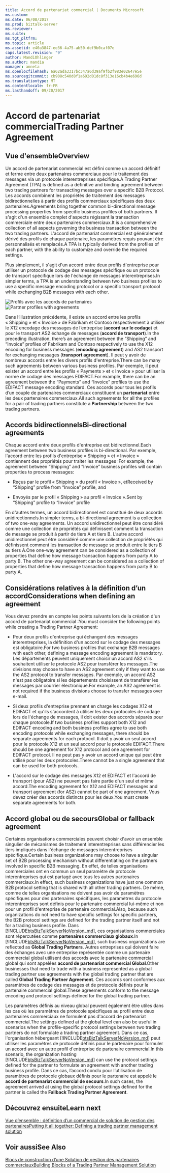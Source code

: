 ```yaml
---
title: Accord de partenariat commercial | Documents Microsoft
ms.custom: 
ms.date: 06/08/2017
ms.prod: biztalk-server
ms.reviewer: 
ms.suite: 
ms.tgt_pltfrm: 
ms.topic: article
ms.assetid: e40a3847-ee36-4a75-ab50-def9b0caf07e
caps.latest.revision: "9"
author: MandiOhlinger
ms.author: mandia
manager: anneta
ms.openlocfilehash: 6a62ada3317bc347a6d39af9fb2f983e02647e5e
ms.sourcegitcommit: cb908c540d8f1a692d01dc8f313e16cb4b4e696d
ms.translationtype: MT
ms.contentlocale: fr-FR
ms.lasthandoff: 09/20/2017
---
```

# <a name="trading-partner-agreement"></a><span data-ttu-id="6dde8-102">Accord de partenariat commercial</span><span class="sxs-lookup"><span data-stu-id="6dde8-102">Trading Partner Agreement</span></span>
## <a name="overview"></a><span data-ttu-id="6dde8-103">Vue d'ensemble</span><span class="sxs-lookup"><span data-stu-id="6dde8-103">Overview</span></span>
<span data-ttu-id="6dde8-104">Un accord de partenariat commercial est défini comme un accord définitif et ferme entre deux partenaires commerciaux pour le traitement des messages via un protocole interentreprises spécifique.</span><span class="sxs-lookup"><span data-stu-id="6dde8-104">A Trading Partner Agreement (TPA) is defined as a definitive and binding agreement between two trading partners for transacting messages over a specific B2B Protocol.</span></span> <span data-ttu-id="6dde8-105">Les accords combinent les propriétés de traitement des messages bidirectionnelles à partir des profils commerciaux spécifiques des deux partenaires.</span><span class="sxs-lookup"><span data-stu-id="6dde8-105">Agreements bring together common bi-directional message processing properties from specific business profiles of both partners.</span></span> <span data-ttu-id="6dde8-106">Il s'agit d'un ensemble complet d'aspects régissant la transaction commerciale entre deux partenaires commerciaux.</span><span class="sxs-lookup"><span data-stu-id="6dde8-106">It is a comprehensive collection of all aspects governing the business transaction between the two trading partners.</span></span> <span data-ttu-id="6dde8-107">L'accord de partenariat commercial est généralement dérivé des profils de chaque partenaire, les paramètres requis pouvant être personnalisés et remplacés.</span><span class="sxs-lookup"><span data-stu-id="6dde8-107">A TPA is typically derived from the profiles of each partner, with the ability to customize and override the required settings.</span></span>  
  
 <span data-ttu-id="6dde8-108">Plus simplement, il s'agit d'un accord entre deux profils d'entreprise pour utiliser un protocole de codage des messages spécifique ou un protocole de transport spécifique lors de l'échange de messages interentreprises.</span><span class="sxs-lookup"><span data-stu-id="6dde8-108">In simpler terms, a TPA is an understanding between two business profiles to use a specific message encoding protocol or a specific transport protocol while exchanging B2B messages with each other.</span></span>  
  
 <span data-ttu-id="6dde8-109">![Profils avec les accords de partenaires](../core/media/tradingpartneragreement.gif "TradingPartnerAgreement")</span><span class="sxs-lookup"><span data-stu-id="6dde8-109">![Partner profiles with agreements](../core/media/tradingpartneragreement.gif "TradingPartnerAgreement")</span></span>  
  
 <span data-ttu-id="6dde8-110">Dans l’illustration précédente, il existe un accord entre les profils « Shipping » et « Invoice » de Fabrikam et Contoso respectivement à utiliser le X12 encodage des messages de l’entreprise (**accord sur le codage**) et pour le transport AS2 échange de messages (**accord de transport**).</span><span class="sxs-lookup"><span data-stu-id="6dde8-110">In the preceding illustration, there’s an agreement between the “Shipping” and “Invoice” profiles of Fabrikam and Contoso respectively to use the X12 encoding for business messages (**encoding agreement**) and AS2 transport for exchanging messages (**transport agreement**).</span></span> <span data-ttu-id="6dde8-111">Il peut y avoir de nombreux accords entre les divers profils d'entreprise.</span><span class="sxs-lookup"><span data-stu-id="6dde8-111">There can be many such agreements between various business profiles.</span></span> <span data-ttu-id="6dde8-112">Par exemple, il peut exister un accord entre les profils « Payments » et « Invoice » pour utiliser la norme de codage des messages EDIFACT.</span><span class="sxs-lookup"><span data-stu-id="6dde8-112">For example, there can be an agreement between the “Payments” and “Invoice” profiles to use the EDIFACT message encoding standard.</span></span> <span data-ttu-id="6dde8-113">Ces accords pour tous les profils d’un couple de partenaires commerciaux constituent un **partenariat** entre les deux partenaires commerciaux.</span><span class="sxs-lookup"><span data-stu-id="6dde8-113">All such agreements for all the profiles for a pair of trading partners constitute a **Partnership** between the two trading partners.</span></span>  
  
## <a name="bi-directional-agreements"></a><span data-ttu-id="6dde8-114">Accords bidirectionnels</span><span class="sxs-lookup"><span data-stu-id="6dde8-114">Bi-directional agreements</span></span>  
 <span data-ttu-id="6dde8-115">Chaque accord entre deux profils d'entreprise est bidirectionnel.</span><span class="sxs-lookup"><span data-stu-id="6dde8-115">Each agreement between two business profiles is bi-directional.</span></span> <span data-ttu-id="6dde8-116">Par exemple, l'accord entre les profils d'entreprise « Shipping » et « Invoice » contiennent des propriétés pour traiter les messages :</span><span class="sxs-lookup"><span data-stu-id="6dde8-116">For example, the agreement between “Shipping” and “Invoice” business profiles will contain properties to process messages:</span></span>  
  
-   <span data-ttu-id="6dde8-117">Reçus par le profil « Shipping » du profil « Invoice », et</span><span class="sxs-lookup"><span data-stu-id="6dde8-117">Received by “Shipping” profile from “Invoice” profile, and</span></span>  
  
-   <span data-ttu-id="6dde8-118">Envoyés par le profil « Shipping » au profil « Invoice ».</span><span class="sxs-lookup"><span data-stu-id="6dde8-118">Sent by “Shipping” profile to “Invoice” profile</span></span>  
  
 <span data-ttu-id="6dde8-119">En d'autres termes, un accord bidirectionnel est constitué de deux accords unidirectionnels.</span><span class="sxs-lookup"><span data-stu-id="6dde8-119">In simpler terms, a bi-directional agreement is a collection of two one-way agreements.</span></span> <span data-ttu-id="6dde8-120">Un accord unidirectionnel peut être considéré comme une collection de propriétés qui définissent comment la transaction de message se produit à partir de tiers A et tiers B. L’autre accord unidirectionnel peut être considéré comme une collection de propriétés qui définissent comment les transaction de message se produit entre le tiers B au tiers A.</span><span class="sxs-lookup"><span data-stu-id="6dde8-120">One one-way agreement can be considered as a collection of properties that define how message transaction happens from party A to party B. The other one-way agreement can be considered as a collection of properties that define how message transaction happens from party B to party A.</span></span>  
  
## <a name="considerations-when-defining-an-agreement"></a><span data-ttu-id="6dde8-121">Considérations relatives à la définition d’un accord</span><span class="sxs-lookup"><span data-stu-id="6dde8-121">Considerations when defining an agreement</span></span>  
 <span data-ttu-id="6dde8-122">Vous devez prendre en compte les points suivants lors de la création d'un accord de partenariat commercial :</span><span class="sxs-lookup"><span data-stu-id="6dde8-122">You must consider the following points while creating a Trading Partner Agreement:</span></span>  
  
-   <span data-ttu-id="6dde8-123">Pour deux profils d'entreprise qui échangent des messages interentreprises, la définition d'un accord sur le codage des messages est obligatoire.</span><span class="sxs-lookup"><span data-stu-id="6dde8-123">For two business profiles that exchange B2B messages with each other, defining a message encoding agreement is mandatory.</span></span> <span data-ttu-id="6dde8-124">Les départements peuvent uniquement choisir un accord AS2 s'ils souhaitent utiliser le protocole AS2 pour transférer les messages.</span><span class="sxs-lookup"><span data-stu-id="6dde8-124">The divisions may choose to have an AS2 agreement only if they want to use the AS2 protocol to transfer messages.</span></span> <span data-ttu-id="6dde8-125">Par exemple, un accord AS2 n'est pas obligatoire si les départements choisissent de transférer les messages par courrier électronique.</span><span class="sxs-lookup"><span data-stu-id="6dde8-125">For example, an AS2 agreement is not required if the business divisions choose to transfer messages over e-mail.</span></span>  
  
-   <span data-ttu-id="6dde8-126">Si deux profils d'entreprise prennent en charge les codages X12 et EDIFACT et qu'ils s'accordent à utiliser les deux protocoles de codage lors de l'échange de messages, il doit exister des accords séparés pour chaque protocole.</span><span class="sxs-lookup"><span data-stu-id="6dde8-126">If two business profiles support both X12 and EDIFACT encoding and both business profiles agree to use both encoding protocols while exchanging messages, there should be separate agreements for each protocol.</span></span> <span data-ttu-id="6dde8-127">Il doit y avoir un seul accord pour le protocole X12 et un seul accord pour le protocole EDIFACT.</span><span class="sxs-lookup"><span data-stu-id="6dde8-127">There should be one agreement for X12 protocol and one agreement for EDIFACT protocol.</span></span> <span data-ttu-id="6dde8-128">Il ne peut pas y avoir un accord unique qui peut être utilisé pour les deux protocoles.</span><span class="sxs-lookup"><span data-stu-id="6dde8-128">There cannot be a single agreement that can be used for both protocols.</span></span>  
  
-   <span data-ttu-id="6dde8-129">L'accord sur le codage des messages X12 et EDIFACT et l'accord de transport (pour AS2) ne peuvent pas faire partie d'un seul et même accord.</span><span class="sxs-lookup"><span data-stu-id="6dde8-129">The encoding agreement for X12 and EDIFACT messages and transport agreement (for AS2) cannot be part of one agreement.</span></span> <span data-ttu-id="6dde8-130">Vous devez créer des accords distincts pour les deux.</span><span class="sxs-lookup"><span data-stu-id="6dde8-130">You must create separate agreements for both.</span></span>  
  
## <a name="global-or-fallback-agreement"></a><span data-ttu-id="6dde8-131">Accord global ou de secours</span><span class="sxs-lookup"><span data-stu-id="6dde8-131">Global or fallback agreement</span></span>  
 <span data-ttu-id="6dde8-132">Certaines organisations commerciales peuvent choisir d'avoir un ensemble singulier de mécanismes de traitement interentreprises sans différencier les tiers impliqués dans l'échange de messages interentreprises spécifique.</span><span class="sxs-lookup"><span data-stu-id="6dde8-132">Certain business organizations may choose to have a singular set of B2B processing mechanism without differentiating on the partners involved in specific B2B messaging.</span></span> <span data-ttu-id="6dde8-133">En effet, de telles organisations commerciales ont en commun un seul paramètre de protocole interentreprises qui est partagé avec tous les autres partenaires commerciaux.</span><span class="sxs-lookup"><span data-stu-id="6dde8-133">In effect, such business organizations have just one common B2B protocol setting that is shared with all other trading partners.</span></span> <span data-ttu-id="6dde8-134">De même, comme de telles organisations ne doivent pas avoir de paramètres spécifiques pour des partenaires spécifiques, les paramètres du protocole interentreprises sont définis pour le partenaire commercial lui-même et non pour un profil d'entreprise de partenaire commercial.</span><span class="sxs-lookup"><span data-stu-id="6dde8-134">Also, because such organizations do not need to have specific settings for specific partners, the B2B protocol settings are defined for the trading partner itself and not for a trading business profile.</span></span> <span data-ttu-id="6dde8-135">Dans [!INCLUDE[btsBizTalkServerNoVersion_md](../includes/btsbiztalkservernoversion-md.md)], ces organisations commerciales sont répercutées comme **partenaires commerciaux globaux**.</span><span class="sxs-lookup"><span data-stu-id="6dde8-135">In [!INCLUDE[btsBizTalkServerNoVersion_md](../includes/btsbiztalkservernoversion-md.md)], such business organizations are reflected as **Global Trading Partners**.</span></span> <span data-ttu-id="6dde8-136">Autres entreprises qui doivent faire des échanges avec une entreprise représentée comme un partenaire commercial global utilisent des accords avec le partenaire commercial global qui sont appelées **accord de partenariat commercial Global**.</span><span class="sxs-lookup"><span data-stu-id="6dde8-136">Other businesses that need to trade with a business represented as a global trading partner use agreements with the global trading partner that are called **Global Trading Partner Agreement**.</span></span> <span data-ttu-id="6dde8-137">Ces accords sont conformes aux paramètres de codage des messages et de protocole définis pour le partenaire commercial global.</span><span class="sxs-lookup"><span data-stu-id="6dde8-137">These agreements conform to the message encoding and protocol settings defined for the global trading partner.</span></span>  
  
 <span data-ttu-id="6dde8-138">Les paramètres définis au niveau global peuvent également être utiles dans les cas où les paramètres de protocole spécifiques au profil entre deux partenaires commerciaux ne formulent pas d'accord de partenariat commercial.</span><span class="sxs-lookup"><span data-stu-id="6dde8-138">The settings defined at the global level can also be useful in scenarios when the profile-specific protocol settings between two trading partners do not formulate a trading partner agreement.</span></span> <span data-ttu-id="6dde8-139">Dans ce cas, l'organisation hébergeant [!INCLUDE[btsBizTalkServerNoVersion_md](../includes/btsbiztalkservernoversion-md.md)] peut utiliser les paramètres de protocole définis pour le partenaire pour formuler un accord avec un autre profil d'entreprise de partenaire commercial.</span><span class="sxs-lookup"><span data-stu-id="6dde8-139">In this scenario, the organization hosting [!INCLUDE[btsBizTalkServerNoVersion_md](../includes/btsbiztalkservernoversion-md.md)] can use the protocol settings defined for the partner to formulate an agreement with another trading business profile.</span></span> <span data-ttu-id="6dde8-140">Dans ce cas, l’accord conclu pour l’utilisation de paramètres de protocole globaux définis pour le partenaire est appelé le **accord de partenariat commercial de secours**.</span><span class="sxs-lookup"><span data-stu-id="6dde8-140">In such cases, the agreement arrived at using the global protocol settings defined for the partner is called the **Fallback Trading Partner Agreement**.</span></span>  

## <a name="learn-next"></a><span data-ttu-id="6dde8-141">Découvrez ensuite</span><span class="sxs-lookup"><span data-stu-id="6dde8-141">Learn next</span></span>

[<span data-ttu-id="6dde8-142">Vue d’ensemble : définition d’un commercial de solution de gestion des partenaires</span><span class="sxs-lookup"><span data-stu-id="6dde8-142">Putting it all together: Defining a trading partner management solution</span></span>](../core/putting-it-all-together-defining-a-trading-partner-management-solution.md)
  
## <a name="see-also"></a><span data-ttu-id="6dde8-143">Voir aussi</span><span class="sxs-lookup"><span data-stu-id="6dde8-143">See Also</span></span>  
 [<span data-ttu-id="6dde8-144">Blocs de construction d’une Solution de gestion des partenaires commerciaux</span><span class="sxs-lookup"><span data-stu-id="6dde8-144">Building Blocks of a Trading Partner Management Solution</span></span>](../core/building-blocks-of-a-trading-partner-management-solution.md)